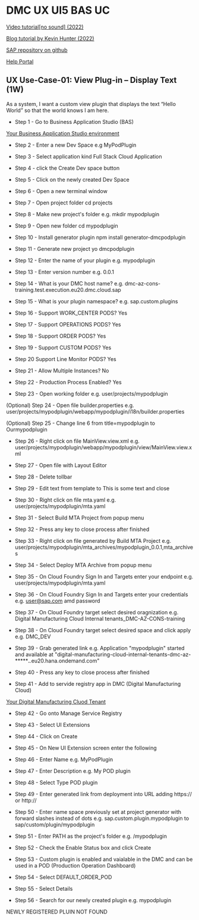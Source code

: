 # DMC UX UI5 BAS UC

[Video tutorial[no sound] (2022)](https://video.sap.com/media/t/1_w70n5iet)

[Blog tutorial by Kevin Hunter (2022)](https://blogs.sap.com/2022/04/11/building-a-custom-digital-manufacturing-cloud-pod-plugin-the-easy-way/)

[SAP repository on github](https://github.com/SAP-samples/digital-manufacturing-extension-samples/blob/main/dm-podplugin-extensions/ExecutionPodPluginTemplate_and_Example/documentation/InstallationAndConfigurationGuide.pdf)

[Help Portal](https://help.sap.com/docs/sap-digital-manufacturing/pod-plugin-developer-s-guide/creating-and-deploying-custom-pod-plugins?q=dmc%20host%20name)

## UX Use-Case-01: View Plug-in – Display Text (1W)
As a system, I want a custom view plugin that displays the text “Hello World” so that the world knows I am here.

- Step 1 - Go to Business Application Studio (BAS)

[Your Business Application Studio environment](https://dmc-az-cons-training.eu20cf.applicationstudio.cloud.sap/index.html)

- Step 2 - Enter a new Dev Space
e.g MyPodPlugin

- Step 3 - Select application kind
Full Stack Cloud Application

- Step 4 - click the Create Dev space button

- Step 5 - Click on the newly created Dev Space

- Step 6 - Open a new terminal window

- Step 7 - Open project folder
cd projects

- Step 8 - Make new project's folder
e.g. mkdir mypodplugin

- Step 9 - Open new folder
cd mypodplugin

- Step 10 - Install generator plugin
npm install generator-dmcpodplugin

- Step 11 - Generate new project
yo dmcpodplugin

- Step 12 - Enter the name of your plugin
e.g. mypodplugin

- Step 13 - Enter version number
e.g. 0.0.1

- Step 14 - What is your DMC host name?
e.g. dmc-az-cons-training.test.execution.eu20.dmc.cloud.sap

- Step 15 - What is your plugin namespace?
e.g. sap.custom.plugins

- Step 16 - Support WORK_CENTER PODS?
Yes

- Step 17 - Support OPERATIONS PODS?
Yes

- Step 18 - Support ORDER PODS?
Yes

- Step 19 - Support CUSTOM PODS?
Yes

- Step 20 Support Line Monitor PODS?
Yes

- Step 21 - Allow Multiple Instances?
No

- Step 22 - Production Process Enabled?
Yes

- Step 23 - Open working folder 
e.g. user/projects/mypodplugin

(Optional) Step 24 - Open file builder.properties
e.g. user/projects/mypodplugin/webapp/mypodplugin/i18n/builder.properties

(Optional) Step 25 - Change line 6 from title=mypodplugin to Ourmypodplugin

- Step 26 - Right click on file MainView.view.xml
e.g. user/projects/mypodplugin/webapp/mypodplugin/view/MainView.view.xml

- Step 27 - Open file with Layout Editor

- Step 28 - Delete tollbar

- Step 29 - Edit text from template to This is some text and close

- Step 30 - Right click on file mta.yaml
e.g. user/projects/mypodplugin/mta.yaml

- Step 31 - Select Build MTA Project from popup menu

- Step 32 - Press any key to close process after finished

- Step 33 - Right click on file generated by Build MTA Project
e.g. user/projects/mypodplugin/mta_archives/mypodplugin_0.0.1,mta_archives

- Step 34 - Select Deploy MTA Archive from popup menu

- Step 35 - On Cloud Foundry Sign In and Targets enter your endpoint
e.g. user/projects/mypodplugin/mta.yaml

- Step 36 - On Cloud Foundry Sign In and Targets enter your credentials
e.g. user@sap.com amd password

- Step 37 - On Cloud Foundry target select desired oragnization
e.g. Digital Manufacturing Cloud Internal tenants_DMC-AZ-CONS-training

- Step 38 - On Cloud Foundry target select desired space and click apply
e.g. DMC_DEV

- Step 39 - Grab generated link
e.g. Application "mypodplugin" started and available at "digital-manufacturing-cloud-internal-tenants-dmc-az-***********.******.eu20.hana.ondemand.com"

- Step 40 - Press any key to close process after finished

- Step 41 - Add to servide registry app in DMC (Digital Manufacturing Cloud)

[Your Digital Manufacturing Cluod Tenant](https://dmc-az-cons-training.test.execution.eu20.dmc.cloud.sap/cp.portal/site?sap-language=en#Shell-home)

- Step 42 - Go onto Manage Service Registry

- Step 43 - Select UI Extensions

- Step 44 - Click on Create

- Step 45 - On New UI Extension screen enter the following

- Step 46 - Enter Name
e.g. MyPodPlugin

- Step 47 - Enter Description
e.g. My POD plugin

- Step 48 - Select Type POD plugin

- Step 49 - Enter generated link from deployment into URL adding https:// or http://

- Step 50 - Enter name space previously set at project generator with forward slashes instead of dots
e.g. sap.custom.plugin.mypodplugin to sap/custom/plugin/mypodplugin

- Step 51 - Enter PATH as the project's folder
e.g. /mypodplugin

- Step 52 - Check the Enable Status box and click Create

- Step 53 - Custom plugin is enabled and vaialable in the DMC and can be used in a POD (Production Operation Dashboard)

- Step 54 - Select DEFAULT_ORDER_POD

- Step 55 - Select Details

- Step 56 - Search for our newly created plugin
e.g. mypodplugin

NEWLY REGISTERED PLUIN NOT FOUND
